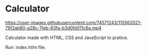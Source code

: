 # Calculator

https://user-images.githubusercontent.com/74571243/115562021-79f2ab80-a28c-11eb-83fa-b3d0fd011c6a.mp4

Calculator made with HTML, CSS and JavaScript to pratice.

Run: index.htlm file.
